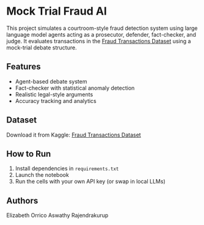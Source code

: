 # Mock Trial Fraud AI

This project simulates a courtroom-style fraud detection system using large language model agents acting as a prosecutor, defender, fact-checker, and judge. It evaluates transactions in the [Fraud Transactions Dataset](https://www.kaggle.com/datasets/dermisfit/fraud-transactions-dataset) using a mock-trial debate structure.

## Features
- Agent-based debate system
- Fact-checker with statistical anomaly detection
- Realistic legal-style arguments
- Accuracy tracking and analytics

## Dataset
Download it from Kaggle: [Fraud Transactions Dataset](https://www.kaggle.com/datasets/dermisfit/fraud-transactions-dataset)

## How to Run
1. Install dependencies in `requirements.txt`
2. Launch the notebook
3. Run the cells with your own API key (or swap in local LLMs)

## Authors
Elizabeth Orrico
Aswathy Rajendrakurup